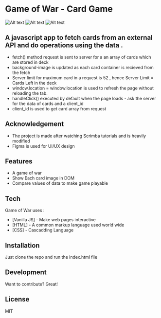 
# Game of War - Card Game


![Alt text](https://siasky.net/KADje3dAg_FmQKMF2RKFK9iVYv681RnYPMRkxDhzpR4F_w?raw=true "Project Demo ")
![Alt text](https://siasky.net/JABRKrJkLlxQiSBCwKxzbgXG7oZwXTU4beBZ5vVhRjAOIQ?raw=true "Project Demo ")
![Alt text](https://siasky.net/VABEi8IKQKjfWe0reLON5Qfr-W_ur4fCZVOixW9ftTmhZg?raw=true "Project Demo ")




## A javascript app to fetch cards from an external API and do operations using the data .







- fetch() method request is sent to server for a an array of cards which are stored in deck
- background-image is updated as each card container is recieved from the fetch 
- Server limit for maximum card in a request is 52 , hence Server Limit = Cards Left in the deck
- window.location = window.location is used to refresh the page without reloading the tab.
- handleClick() executed by default when the page loads - ask the server for the data of cards and a client_id 
- client_id is used to get card array from request

## Acknowledgement
 - The project is made after watching Scrimba tutorials and is heavily modified
 - Figma is used for UI/UX design

## Features

 
- A game of war 
- Show Each card image in DOM
- Compare values of data to make game playable





## Tech

Game of War uses  :

- [Vanilla JS] - Make web pages interactive
- [HTML] - A common markup language used world wide
- [CSS] - Cascadding Language





## Installation

Just clone the repo and run the index.html file








## Development

Want to contribute? Great!


## License

MIT




